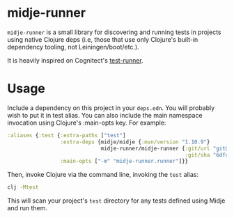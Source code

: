 # midje-runner

`midje-runner` is a small library for discovering and running tests in projects using native Clojure deps (i.e, those that use only Clojure's built-in dependency tooling, not Leiningen/boot/etc.).

It is heavily inspired on Cognitect's [test-runner](https://github.com/cognitect-labs/test-runner).

# Usage

Include a dependency on this project in your `deps.edn`. You will probably wish to put it in test alias. You can also include the main namespace invocation using Clojure's :main-opts key. For example:

```clojure
:aliases {:test {:extra-paths ["test"]
                 :extra-deps {midje/midje {:mvn/version "1.10.9"}
                              midje-runner/midje-runner {:git/url "git@github.com:wedesoft/midje-runner"
                                                         :git/sha "6dfdb029bf79cee0afa7d72b2107d818749e534a"}}
                 :main-opts ["-m" "midje-runner.runner"]}}
```

Then, invoke Clojure via the command line, invoking the `test` alias:

```bash
clj -Mtest
```

This will scan your project's `test` directory for any tests defined
using Midje and run them.
